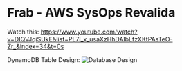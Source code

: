 # Frab - AWS SysOps Revalida

Watch this:
https://www.youtube.com/watch?v=DIQVJqiSUkE&list=PL7l_x_usaXzHhDAlbLfzXKtPAsTeO-Zr_&index=34&t=0s

DynamoDB Table Design:
![Database Design](database_design.png)